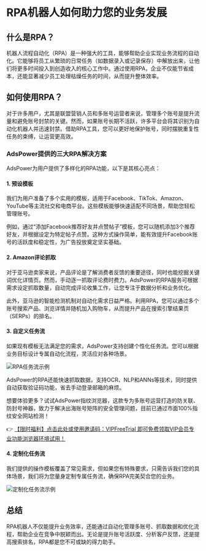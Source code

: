 # RPA机器人如何助力您的业务发展

## 什么是RPA？

机器人流程自动化（RPA）是一种强大的工具，能够帮助企业实现业务流程的自动化。它能够将员工从繁琐的日常任务（如数据录入或记录保存）中解放出来，让他们将更多时间投入到创造收入的核心工作中。通过使用RPA，企业不仅能节省成本，还能显著减少员工处理枯燥任务的时间，从而提升整体效率。

## 如何使用RPA？

对于许多用户，尤其是联盟营销人员和多账号运营者来说，管理多个账号是提升流量和避免账号封禁的关键。然而，如果账号长期不活跃，许多平台会将其识别为自动化机器人并迅速封禁。借助RPA工具，您可以更好地保护账号，同时摆脱重复性任务的束缚，让运营更高效。

### AdsPower提供的三大RPA解决方案

AdsPower为用户提供了多样化的RPA功能，以下是其核心亮点：

#### 1. 预设模板

我们为用户准备了多个实用的模板，适用于Facebook、TikTok、Amazon、YouTube等主流社交和电商平台。这些模板能够快速适配不同场景，帮助您轻松管理账号。

例如，通过“添加Facebook推荐好友并点赞帖子”模板，您可以随机添加3个推荐好友，并根据设定为特定帖子点赞。这种方式操作简单，能有效提升Facebook账号的活跃度和稳定性，为广告投放奠定坚实基础。

#### 2. Amazon评论抓取

对于亚马逊卖家来说，产品评论是了解消费者反馈的重要途径，同时也能挖掘关键词优化详情页。然而，手动逐一抓取评论费时费力。AdsPower的RPA服务可根据需求设定抓取数量，自动完成评论收集工作，让您专注于数据分析和业务优化。

此外，亚马逊的智能检测机制对自动化需求日益严格。利用RPA，您可以通过多个账号搜索产品、浏览详情并随机加入购物车，从而提升产品在搜索引擎结果页（SERPs）的排名。

#### 3. 自定义任务流

如果现有模板无法满足您的需求，AdsPower支持创建个性化任务流。您可以根据业务目标设计专属自动化流程，灵活应对各种场景。

![RPA任务流示例](https://lh5.googleusercontent.com/zPKqQJq1YnQl-HSk7JNSIVNAYX7L0N0DkLfpmZZoNASdZWIzii2jav5K-07LtsnEXYwOq4Hl9DExBySmFw7j83o2-h9sF8dIvouVYqO4pSPSJscXxi3TVpLnGpfOb0hubE9hEyzk)

AdsPower的RPA还能快速抓取数据，支持OCR、NLP和ANNs等技术，同时提供自动获取验证码功能，省去手动登录邮箱的麻烦。

想要体验更多？试试AdsPower指纹浏览器，这款专为多账号运营打造的防关联、防封号神器，致力于解决出海账号矩阵的安全管理问题，目前已通过市面100%指纹安全网站检测！

👉 [【限时福利】点击此处或使用邀请码：VIPFreeTrial 即可免费领取VIP会员专业功能浏览器环境试用！](https://bit.ly/adspower_free)

#### 4. 定制化任务流

我们提供的操作模板覆盖了常见需求，但如果您有特殊要求，只需告诉我们您的具体场景，我们将为您量身定制专属任务流，确保RPA完美契合您的业务。

![定制化任务流示例](https://lh4.googleusercontent.com/s8nWt1YY0ZhHwx1xbo3NIuvaQSFegiqyB0e_RG3HraDugo98Y86qSvEXokqQg4d0bR8oSof7fJL6NiSMEK8ZIpvbJrN4X09K8Zdzu8r0fyq7PeeCm99M8Ls9r8e_dPLwR4CmzJ8W)

## 总结

RPA机器人不仅能提升业务效率，还能通过自动化管理多账号、抓取数据和优化流程，帮助企业在竞争中脱颖而出。无论是提升账号活跃度、分析客户反馈，还是提高搜索排名，RPA都是您不可或缺的得力助手。
